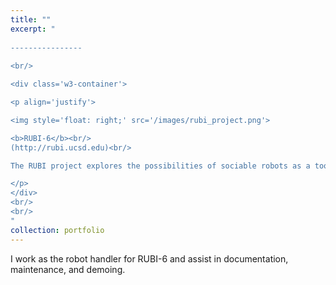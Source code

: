 ```yaml
---
title: ""
excerpt: "  
  
----------------
  
<br/>

<div class='w3-container'>

<p align='justify'>

<img style='float: right;' src='/images/rubi_project.png'>

<b>RUBI-6</b><br/>
(http://rubi.ucsd.edu)<br/>

The RUBI project explores the possibilities of sociable robots as a tool for education and enrichment for toddlers in early childhood education environments.

</p>
</div>
<br/>
<br/>
"
collection: portfolio
---
```


I work as the robot handler for RUBI-6 and assist in documentation, maintenance, and demoing.
